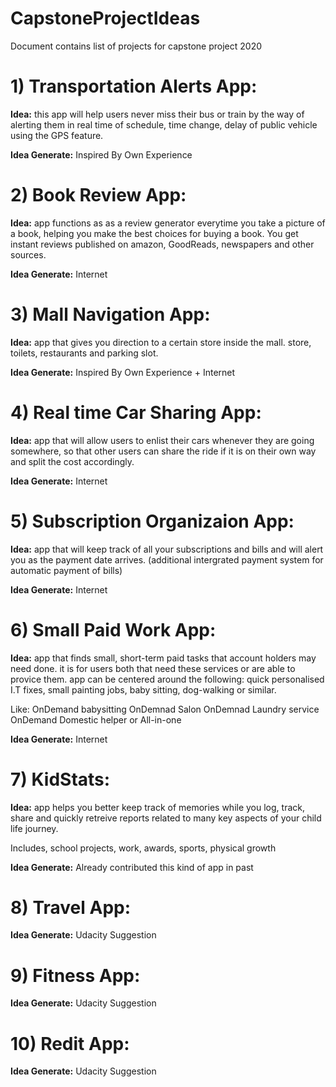 # CapstoneProjectIdeas
Document contains list of projects for capstone project 2020


# 1) Transportation Alerts App: 

**Idea:** this app will help users never miss their bus or train by the way of alerting them 
in real time of schedule, time change, delay of public vehicle using the GPS feature.

**Idea Generate:**  Inspired By Own Experience

# 2) Book Review App: 

**Idea:** app functions as as a review generator everytime you take a picture of a book, helping you make the best choices for buying a book.
You get instant reviews published on amazon, GoodReads, newspapers and other sources. 

**Idea Generate:** Internet

# 3) Mall Navigation App: 

**Idea:** app that gives you direction to a certain store inside the mall.
store, toilets, restaurants and parking slot. 

**Idea Generate:** Inspired By Own Experience + Internet

# 4) Real time Car Sharing App: 

**Idea:** app that will allow users to enlist their cars whenever they are going somewhere, 
so that other users can share the ride if it is on their own way and split the cost accordingly.

**Idea Generate:**  Internet

# 5) Subscription Organizaion App: 

**Idea:** app that will keep track of all your subscriptions and bills and will alert you as the payment date arrives.
(additional intergrated payment system for automatic payment of bills)

**Idea Generate:**  Internet

# 6) Small Paid Work App: 

**Idea:** app that finds small, short-term paid tasks that account holders may need done. 
it is for users both that need these services or are able to provice them.
app can be centered around the following: quick personalised I.T fixes, small painting jobs, 
baby sitting, dog-walking or similar.  

Like: OnDemand babysitting
OnDemnad Salon
OnDemnad Laundry service
OnDemand Domestic helper
or All-in-one

**Idea Generate:**  Internet

# 7) KidStats: 

**Idea:** app helps you better keep track of memories while you log, track, share and quickly retreive reports related to many
key aspects of your child life journey.

Includes, school projects, work, awards, sports, physical growth

**Idea Generate:**  Already contributed this kind of app in past

# 8) Travel App: 

**Idea Generate:**  Udacity Suggestion

# 9) Fitness App: 

**Idea Generate:**  Udacity Suggestion


# 10) Redit App:

**Idea Generate:**  Udacity Suggestion

